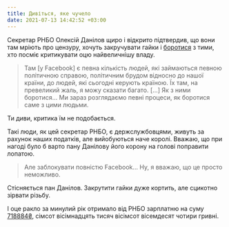 ```yaml
---
title: Дивіться, яке чучело
date: 2021-07-13 14:42:52 +03:00
---
```


Секретар РНБО Олексій Данілов щиро і відкрито підтвердив, що вони там мріють про цензуру, хочуть закручувати гайки і [боротися][1] з тими, хто посміє критикувати оцю найвеличнішу владу.

> Там \[у Facebook\] є певна кількість людей, які займаються певною політичною справою, політичним брудом відносно до нашої країни, до людей, які сьогодні керують країною. Їх там, на превеликий жаль, я можу сказати багато. \[…\] Як з ними боротися… Ми зараз розглядаємо певні процеси, як боротися саме з цими людьми.

Ти диви, критика їм не подобається.

Такі люди, як цей секретар РНБО, є держслужбовцями, живуть за рахунок наших податків, але вийобуються наче королі. Вважаю, що при нагоді було б варто пану Данілову його корону на голові поправити лопатою.

> Але заблокувати повністю Facebook… Ну, я вважаю, що це просто неможливо.

Стісняється пан Данілов. Закрутити гайки дуже кортить, але сцикотно зірвати різьбу.

І оце ракло за минулий рік отримало від РНБО зарплатню на суму [718884₴][2], сімсот вісімнадцять тисяч вісімсот вісемдесят чотири гривні.

[1]: https://bykvu.com/ua/bukvy/danilov-zajaviv-shho-rnbo-vivchaie-jak-borotisja-z-kritikami-vladi-na-facebook/
[2]: https://public.nazk.gov.ua/documents/7936260e-dd95-4bd6-9418-d214010cf7f1
